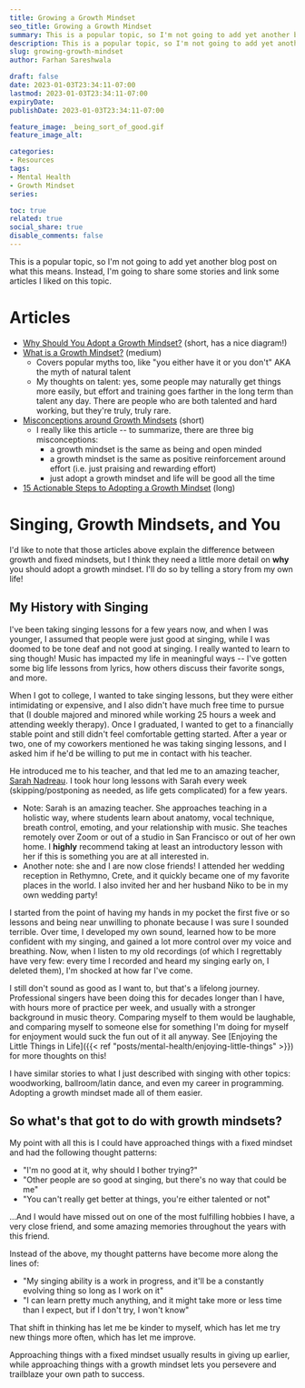 ```yaml
---
title: Growing a Growth Mindset
seo_title: Growing a Growth Mindset
summary: This is a popular topic, so I'm not going to add yet another blog post on what this means. Instead, I'm going to share some stories and link some articles I liked on this topic.
description: This is a popular topic, so I'm not going to add yet another blog post on what this means. Instead, I'm going to share some stories and link some articles I liked on this topic.
slug: growing-growth-mindset
author: Farhan Sareshwala

draft: false
date: 2023-01-03T23:34:11-07:00
lastmod: 2023-01-03T23:34:11-07:00
expiryDate: 
publishDate: 2023-01-03T23:34:11-07:00

feature_image: _being_sort_of_good.gif
feature_image_alt: 

categories:
- Resources
tags:
- Mental Health
- Growth Mindset
series:

toc: true
related: true
social_share: true
disable_comments: false
---
```


This is a popular topic, so I'm not going to add yet another blog post on what this means. Instead, I'm going to share some stories and link some articles I liked on this topic.



# Articles
- [Why Should You Adopt a Growth Mindset?](https://www.hult.edu/blog/why-develop-growth-mindset/) (short, has a nice diagram!)
- [What is a Growth Mindset?](https://www.understood.org/en/articles/growth-mindset) (medium)
    - Covers popular myths too, like "you either have it or you don't" AKA the myth of natural talent
    - My thoughts on talent: yes, some people may naturally get things more easily, but effort and training goes farther in the long term than talent any day. There are people who are both talented and hard working, but they're truly, truly rare.
- [Misconceptions around Growth Mindsets](https://hbr.org/2016/01/what-having-a-growth-mindset-actually-means) (short)
    - I really like this article -- to summarize, there are three big misconceptions:
        - a growth mindset is the same as being and open minded
        - a growth mindset is the same as positive reinforcement around effort (i.e. just praising and rewarding effort)
        - just adopt a growth mindset and life will be good all the time
- [15 Actionable Steps to Adopting a Growth Mindset](https://www.psychologytoday.com/us/blog/click-here-happiness/201904/15-ways-build-growth-mindset) (long)



# Singing, Growth Mindsets, and You
I'd like to note that those articles above explain the difference between growth and fixed mindsets, but I think they need a little more detail on **why** you should adopt a growth mindset. I'll do so by telling a story from my own life!

## My History with Singing
I've been taking singing lessons for a few years now, and when I was younger, I assumed that people were just good at singing, while I was doomed to be tone deaf and not good at singing. I really wanted to learn to sing though! Music has impacted my life in meaningful ways -- I've gotten some big life lessons from lyrics, how others discuss their favorite songs, and more. 

When I got to college, I wanted to take singing lessons, but they were either intimidating or expensive, and I also didn't have much free time to pursue that (I double majored and minored while working 25 hours a week and attending weekly therapy). Once I graduated, I wanted to get to a financially stable point and still didn't feel comfortable getting started. After a year or two, one of my coworkers mentioned he was taking singing lessons, and I asked him if he'd be willing to put me in contact with his teacher.

He introduced me to his teacher, and that led me to an amazing teacher, [Sarah Nadreau](https://www.sarahnadreau.com/). I took hour long lessons with Sarah every week (skipping/postponing as needed, as life gets complicated) for a few years.
- Note: Sarah is an amazing teacher. She approaches teaching in a holistic way, where students learn about anatomy, vocal technique, breath control, emoting, and your relationship with music. She teaches remotely over Zoom or out of a studio in San Francisco or out of her own home. I **highly** recommend taking at least an introductory lesson with her if this is something you are at all interested in.
- Another note: she and I are now close friends! I  attended her wedding reception in Rethymno, Crete, and it quickly became one of my favorite places in the world. I also invited her and her husband Niko to be in my own wedding party!


I started from the point of having my hands in my pocket the first five or so lessons and being near unwilling to phonate because I was sure I sounded terrible. Over time, I developed my own sound, learned how to be more confident with my singing, and gained a lot more control over my voice and breathing. Now, when I listen to my old recordings (of which I regrettably have very few: every time I recorded and heard my singing early on, I deleted them), I'm shocked at how far I've come.

I still don't sound as good as I want to, but that's a lifelong journey. Professional singers have been doing this for decades longer than I have, with hours more of practice per week, and usually with a stronger background in music theory. Comparing myself to them would be laughable, and comparing myself to someone else for something I'm doing for myself for enjoyment would suck the fun out of it all anyway. See [Enjoying the Little Things in Life]({{< ref "posts/mental-health/enjoying-little-things" >}}) for more thoughts on this!

I have similar stories to what I just described with singing with other topics: woodworking, ballroom/latin dance, and even my career in programming. Adopting a growth mindset made all of them easier.

## So what's that got to do with growth mindsets?
My point with all this is I could have approached things with a fixed mindset and had the following thought patterns:
- "I'm no good at it, why should I bother trying?"
- "Other people are so good at singing, but there's no way that could be me"
- "You can't really get better at things, you're either talented or not"

...And I would have missed out on one of the most fulfilling hobbies I have, a very close friend, and some amazing memories throughout the years with this friend. 

Instead of the above, my thought patterns have become more along the lines of:
- "My singing ability is a work in progress, and it'll be a constantly evolving thing so long as I work on it"
- "I can learn pretty much anything, and it might take more or less time than I expect, but if I don't try, I won't know"

That shift in thinking has let me be kinder to myself, which has let me try new things more often, which has let me improve. 

Approaching things with a fixed mindset usually results in giving up earlier, while approaching things with a growth mindset lets you persevere and trailblaze your own path to success.